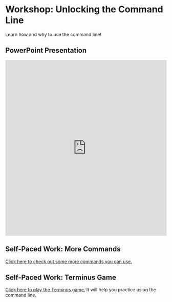 # Workshop: Unlocking the Command Line
Learn how and why to use the command line!

## PowerPoint Presentation
<iframe src='https://view.officeapps.live.com/op/embed.aspx?src=https://github.com/hylandtechoutreach/hackathon/raw/main/Activities/CommandLineWorkshop/CommandLine.pptx' width='100%' height='550px' frameborder='0'></iframe>

## Self-Paced Work: More Commands
[Click here to check out some more commands you can use.](MoreCommands.md)

## Self-Paced Work: Terminus Game
[Click here to play the Terminus game.](http://www.mprat.org/Terminus/) It will help you practice using the command line.

